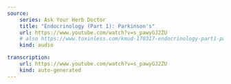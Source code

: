 ```yaml
---
source:
    series: Ask Your Herb Doctor
    title: "Endocrinology (Part 1): Parkinson's"
    url: https://www.youtube.com/watch?v=s_pawyGJ2ZU
    # also https://www.toxinless.com/kmud-170317-endocrinology-part1-parkinsons.mp3
    kind: audio

transcription:
    url: https://www.youtube.com/watch?v=s_pawyGJ2ZU
    kind: auto-generated
---
```

    


